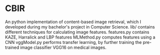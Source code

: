 # CBIR
An python implementation of content-based image retrieval, which I developed during my bachelor's project in Computer Science.
lib/ contains different techniques for calculating image features. 
features.py contains KAZE, Harralick and LBP features
MLMethod.py computes features using a CNN
vggModel.py performs transfer learning, by further training the pre-trained image classifier VGG16 on medical images.


